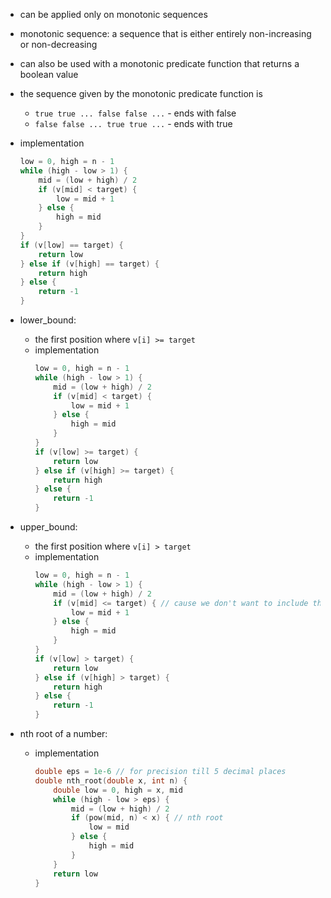 - can be applied only on monotonic sequences

- monotonic sequence: a sequence that is either entirely non-increasing or non-decreasing

- can also be used with a monotonic predicate function that returns a boolean value

- the sequence given by the monotonic predicate function is 
    - `true true ... false false ...` - ends with false
    - `false false ... true true ...` - ends with true

- implementation
    ```cpp
    low = 0, high = n - 1
    while (high - low > 1) {
        mid = (low + high) / 2
        if (v[mid] < target) {
            low = mid + 1
        } else {
            high = mid
        }
    }
    if (v[low] == target) {
        return low
    } else if (v[high] == target) {
        return high
    } else {
        return -1
    }
    ```

- lower_bound:
    - the first position where `v[i] >= target`
    - implementation
        ```cpp
        low = 0, high = n - 1
        while (high - low > 1) {
            mid = (low + high) / 2
            if (v[mid] < target) {
                low = mid + 1
            } else {
                high = mid
            }
        }
        if (v[low] >= target) {
            return low
        } else if (v[high] >= target) {
            return high
        } else {
            return -1
        }
        ```

- upper_bound:
    - the first position where `v[i] > target`
    - implementation
        ```cpp
        low = 0, high = n - 1
        while (high - low > 1) {
            mid = (low + high) / 2
            if (v[mid] <= target) { // cause we don't want to include the target
                low = mid + 1
            } else {
                high = mid
            }
        }
        if (v[low] > target) {
            return low
        } else if (v[high] > target) {
            return high
        } else {
            return -1
        }
        ```

- nth root of a number:
    - implementation
        ```cpp
        double eps = 1e-6 // for precision till 5 decimal places
        double nth_root(double x, int n) {
            double low = 0, high = x, mid
            while (high - low > eps) {
                mid = (low + high) / 2
                if (pow(mid, n) < x) { // nth root
                    low = mid
                } else {
                    high = mid
                }
            }
            return low
        }
        ```
